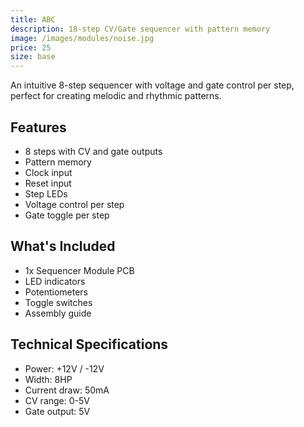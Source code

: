 ```yaml
---
title: ABC
description: 18-step CV/Gate sequencer with pattern memory
image: /images/modules/noise.jpg
price: 25
size: base
---
```


An intuitive 8-step sequencer with voltage and gate control per step, perfect for creating melodic and rhythmic patterns.

## Features

- 8 steps with CV and gate outputs
- Pattern memory
- Clock input
- Reset input
- Step LEDs
- Voltage control per step
- Gate toggle per step

## What's Included

- 1x Sequencer Module PCB
- LED indicators
- Potentiometers
- Toggle switches
- Assembly guide

## Technical Specifications

- Power: +12V / -12V
- Width: 8HP
- Current draw: 50mA
- CV range: 0-5V
- Gate output: 5V 